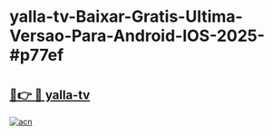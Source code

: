 # yalla-tv-Baixar-Gratis-Ultima-Versao-Para-Android-IOS-2025-#p77ef

# <h2><a href="https://ainizakaria.my?title=yalla-tv&ref=24M">🔗👉 🔴 yalla-tv</a></h2>

[![acn](https://github.com/user-attachments/assets/0f9c940e-d8b0-45ae-aac7-cd30a18b3e1c)](https://ainizakaria.my?title=yalla-tv&ref=24M)

